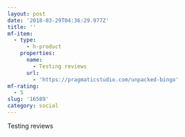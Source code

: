 ```yaml
---
layout: post
date: '2018-03-29T04:36:29.977Z'
title: ''
mf-item:
  - type:
      - h-product
    properties:
      name:
        - Testing reviews
      url:
        - 'https://pragmaticstudio.com/unpacked-bingo'
mf-rating:
  - 5
slug: '16589'
category: social
---
```

Testing reviews
